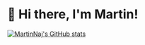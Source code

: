 # 👋 Hi there, I'm Martin!

[![MartinNaj's GitHub stats](https://github-readme-stats-k2qi.vercel.app/api?username=martinnaj&show_icons=true&theme=dark)](https://github.com/anuraghazra/github-readme-stats)

<!--
**martinnaj/martinnaj** is a ✨ _special_ ✨ repository because its `README.md` (this file) appears on your GitHub profile.

Here are some ideas to get you started:

- 🔭 I’m currently working on ...
- 🌱 I’m currently learning ...
- 👯 I’m looking to collaborate on ...
- 🤔 I’m looking for help with ...
- 💬 Ask me about ...
- 📫 How to reach me: ...
- 😄 Pronouns: ...
- ⚡ Fun fact: ...
-->
